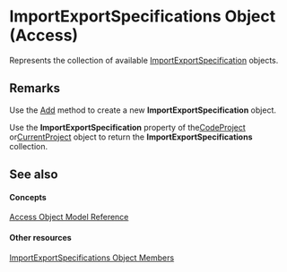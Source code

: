 
# ImportExportSpecifications Object (Access)

Represents the collection of available [ImportExportSpecification](a274faba-6da3-35c5-52fc-3341e8def24a.md) objects.


## Remarks

Use the [Add](c048c45f-15e9-6347-b953-c9a5702d2bc5.md) method to create a new **ImportExportSpecification** object.

Use the  **ImportExportSpecification** property of the[CodeProject](70b71f57-df23-2cf7-23f5-147053a8ec26.md) or[CurrentProject](e6baae73-1eeb-b48f-d35e-b3e921378561.md) object to return the **ImportExportSpecifications** collection.


## See also


#### Concepts


[Access Object Model Reference](2de134a4-6c5c-d2a3-8377-f4dd973ba650.md)
#### Other resources


[ImportExportSpecifications Object Members](1bf43e82-a925-d040-fbbd-2e86a9911a17.md)
